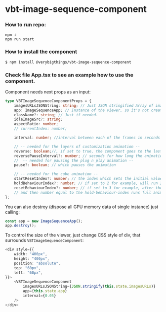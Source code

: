 # vbt-image-sequence-component


### How to run repo:

```
npm i
npm run start
```


### How to install the  component
```bash
$ npm install @verybigthings/vbt-image-sequence-component
```

### Check file App.tsx to see an example how to use the component.
Component needs next props as an input:
```typescript
type VBTImageSequenceComponentProps = {
    imagesURLsJSONString: string; // Just JSON stringified Array of images src. Don't forget to require them before.
    app: ImageSequenceApp; // Instance of the viewer, so it's not created once again
    className?: string; // Just if needed.
    idleImageSrc?: string;
    aspectRatio: number;
    // currentIndex: number;

    interval: number; //interval between each of the frames in seconds

    // -- needed for the layers of customization animation --
    reverse: boolean;//, if set to true, the component goes to the last index and then goes in reverse
    reversePauseInterval?: number; // seconds for how long the animation pauses after running the full sequence with reverse?
    //  -- needed for pausing the plug n play animation --
    pause?: boolean; // which pauses the animation

    // -- needed for the cube animation --
    startResetIndex?: number; // the index which sets the initial value of resetIndex     
    holdBehaviourIndex?: number; // if set to 2 for example, will run 2 whole animations after the reset counter finish
    resetBehaviourIndex?: number; // if set to 3 for example, after the sequence restarts three times at restart index
    // and then number equal to the hold-behaviour-index runs full animations
};
```
You can also destroy (dispose all GPU memory data of single instance) just calling: 
```typescript
const app = new ImageSequenceApp();
app.destroy();
```
To control the size of the viewer, just change CSS style of div, that surrounds `VBTImageSequenceComponent`:
```typescript jsx
<div style={{
    width: "400px",
    height: "400px",
    position: "absolute",
    top: "60px",
    left: "60px",
}}>
    <VBTImageSequenceComponent
        imagesURLsJSONString={JSON.stringify(this.state.imagesURLs)}
        app={this.state.app}
        interval={0.05}
    />
</div>
```